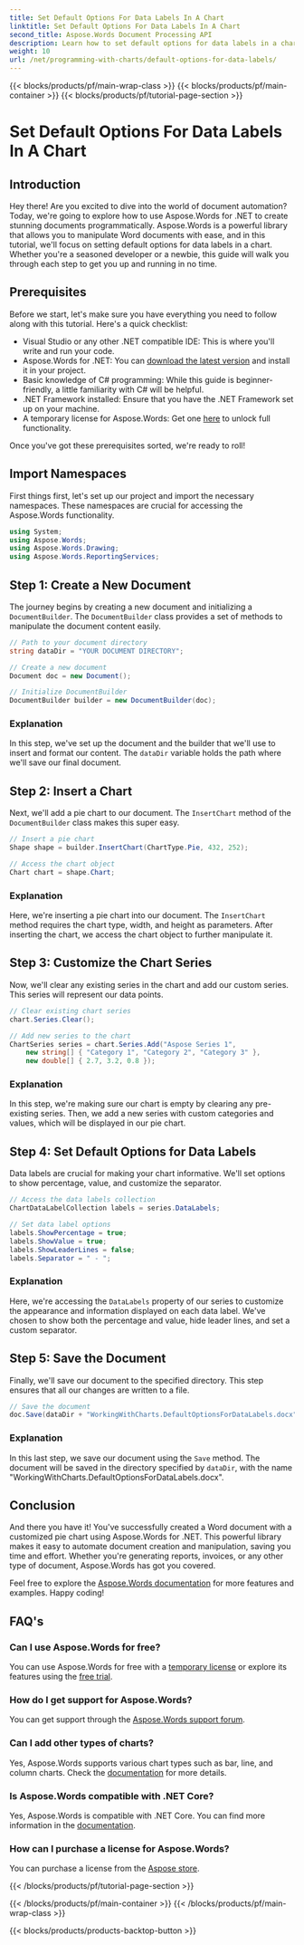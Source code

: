 ```yaml
---
title: Set Default Options For Data Labels In A Chart
linktitle: Set Default Options For Data Labels In A Chart
second_title: Aspose.Words Document Processing API
description: Learn how to set default options for data labels in a chart using Aspose.Words for .NET. Follow our step-by-step guide to create and customize charts effortlessly.
weight: 10
url: /net/programming-with-charts/default-options-for-data-labels/
---
```


{{< blocks/products/pf/main-wrap-class >}}
{{< blocks/products/pf/main-container >}}
{{< blocks/products/pf/tutorial-page-section >}}

# Set Default Options For Data Labels In A Chart

## Introduction

Hey there! Are you excited to dive into the world of document automation? Today, we're going to explore how to use Aspose.Words for .NET to create stunning documents programmatically. Aspose.Words is a powerful library that allows you to manipulate Word documents with ease, and in this tutorial, we'll focus on setting default options for data labels in a chart. Whether you're a seasoned developer or a newbie, this guide will walk you through each step to get you up and running in no time.

## Prerequisites

Before we start, let's make sure you have everything you need to follow along with this tutorial. Here's a quick checklist:

- Visual Studio or any other .NET compatible IDE: This is where you'll write and run your code.
- Aspose.Words for .NET: You can [download the latest version](https://releases.aspose.com/words/net/) and install it in your project.
- Basic knowledge of C# programming: While this guide is beginner-friendly, a little familiarity with C# will be helpful.
- .NET Framework installed: Ensure that you have the .NET Framework set up on your machine.
- A temporary license for Aspose.Words: Get one [here](https://purchase.aspose.com/temporary-license/) to unlock full functionality.

Once you've got these prerequisites sorted, we're ready to roll!

## Import Namespaces

First things first, let's set up our project and import the necessary namespaces. These namespaces are crucial for accessing the Aspose.Words functionality.

```csharp
using System;
using Aspose.Words;
using Aspose.Words.Drawing;
using Aspose.Words.ReportingServices;
```

## Step 1: Create a New Document


The journey begins by creating a new document and initializing a `DocumentBuilder`. The `DocumentBuilder` class provides a set of methods to manipulate the document content easily.

```csharp
// Path to your document directory
string dataDir = "YOUR DOCUMENT DIRECTORY";

// Create a new document
Document doc = new Document();

// Initialize DocumentBuilder
DocumentBuilder builder = new DocumentBuilder(doc);
```

### Explanation

In this step, we've set up the document and the builder that we'll use to insert and format our content. The `dataDir` variable holds the path where we'll save our final document.

## Step 2: Insert a Chart

Next, we'll add a pie chart to our document. The `InsertChart` method of the `DocumentBuilder` class makes this super easy.

```csharp
// Insert a pie chart
Shape shape = builder.InsertChart(ChartType.Pie, 432, 252);

// Access the chart object
Chart chart = shape.Chart;
```

### Explanation

Here, we're inserting a pie chart into our document. The `InsertChart` method requires the chart type, width, and height as parameters. After inserting the chart, we access the chart object to further manipulate it.

## Step 3: Customize the Chart Series

Now, we'll clear any existing series in the chart and add our custom series. This series will represent our data points.

```csharp
// Clear existing chart series
chart.Series.Clear();

// Add new series to the chart
ChartSeries series = chart.Series.Add("Aspose Series 1",
    new string[] { "Category 1", "Category 2", "Category 3" },
    new double[] { 2.7, 3.2, 0.8 });
```

### Explanation

In this step, we're making sure our chart is empty by clearing any pre-existing series. Then, we add a new series with custom categories and values, which will be displayed in our pie chart.

## Step 4: Set Default Options for Data Labels

Data labels are crucial for making your chart informative. We'll set options to show percentage, value, and customize the separator.

```csharp
// Access the data labels collection
ChartDataLabelCollection labels = series.DataLabels;

// Set data label options
labels.ShowPercentage = true;
labels.ShowValue = true;
labels.ShowLeaderLines = false;
labels.Separator = " - ";
```

### Explanation

Here, we're accessing the `DataLabels` property of our series to customize the appearance and information displayed on each data label. We've chosen to show both the percentage and value, hide leader lines, and set a custom separator.

## Step 5: Save the Document

Finally, we'll save our document to the specified directory. This step ensures that all our changes are written to a file.

```csharp
// Save the document
doc.Save(dataDir + "WorkingWithCharts.DefaultOptionsForDataLabels.docx");
```

### Explanation

In this last step, we save our document using the `Save` method. The document will be saved in the directory specified by `dataDir`, with the name "WorkingWithCharts.DefaultOptionsForDataLabels.docx".

## Conclusion

And there you have it! You've successfully created a Word document with a customized pie chart using Aspose.Words for .NET. This powerful library makes it easy to automate document creation and manipulation, saving you time and effort. Whether you're generating reports, invoices, or any other type of document, Aspose.Words has got you covered.

Feel free to explore the [Aspose.Words documentation](https://reference.aspose.com/words/net/) for more features and examples. Happy coding!

## FAQ's

### Can I use Aspose.Words for free?
You can use Aspose.Words for free with a [temporary license](https://purchase.aspose.com/temporary-license/) or explore its features using the [free trial](https://releases.aspose.com/).

### How do I get support for Aspose.Words?
You can get support through the [Aspose.Words support forum](https://forum.aspose.com/c/words/8).

### Can I add other types of charts?
Yes, Aspose.Words supports various chart types such as bar, line, and column charts. Check the [documentation](https://reference.aspose.com/words/net/) for more details.

### Is Aspose.Words compatible with .NET Core?
Yes, Aspose.Words is compatible with .NET Core. You can find more information in the [documentation](https://reference.aspose.com/words/net/).

### How can I purchase a license for Aspose.Words?
You can purchase a license from the [Aspose store](https://purchase.aspose.com/buy).



{{< /blocks/products/pf/tutorial-page-section >}}

{{< /blocks/products/pf/main-container >}}
{{< /blocks/products/pf/main-wrap-class >}}

{{< blocks/products/products-backtop-button >}}
